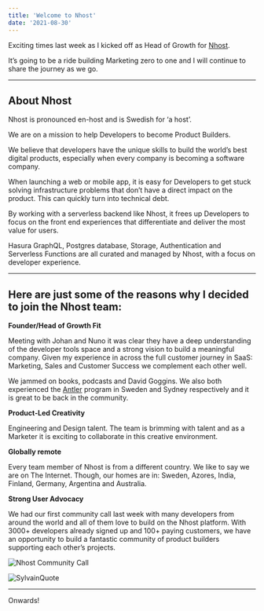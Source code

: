 ```yaml
---
title: 'Welcome to Nhost'
date: '2021-08-30'
---
```


Exciting times last week as I kicked off as Head of Growth for [Nhost](https://nhost.io).

It’s going to be a ride building Marketing zero to one and I will continue to share the journey as we go.

----

## About Nhost

Nhost is pronounced en-host and is Swedish for ‘a host’.

We are on a mission to help Developers to become Product Builders.

We believe that developers have the unique skills to build the world’s best digital products, especially when every company is becoming a software company.

When launching a web or mobile app, it is easy for Developers to get stuck solving infrastructure problems that don’t have a direct impact on the product. This can quickly turn into technical debt.

By working with a serverless backend like Nhost, it frees up Developers to focus on the front end experiences that differentiate and deliver the most value for users. 

Hasura GraphQL, Postgres database, Storage, Authentication and Serverless Functions are all curated and managed by Nhost, with a focus on developer experience.

----

## Here are just some of the reasons why I decided to join the Nhost team:

**Founder/Head of Growth Fit**

Meeting with Johan and Nuno it was clear they have a deep understanding of the developer tools space and a strong vision to build a meaningful company. Given my experience in across the full customer journey in SaaS: Marketing, Sales and Customer Success we complement each other well.

We jammed on books, podcasts and David Goggins. We also both experienced the [Antler](https://www.antler.co/) program in Sweden and Sydney respectively and it is great to be back in the community.

**Product-Led Creativity**

Engineering and Design talent. The team is brimming with talent and as a Marketer it is exciting to collaborate in this creative environment.

**Globally remote**

Every team member of Nhost is from a different country. We like to say we are on The Internet. Though, our homes are in: Sweden, Azores, India, Finland, Germany, Argentina and Australia.

**Strong User Advocacy**

We had our first community call last week with many developers from around the world and all of them love to build on the Nhost platform. With 3000+ developers already signed up and 100+ paying customers, we have an opportunity to build a fantastic community of product builders supporting each other’s projects.

![Nhost Community Call](/images/NhostCommunityCall.jpeg "Photo of latest Nhost Community Zoom call with our users")

![SylvainQuote](/images/SylvainQuote.png "SylvainQuote")

----
Onwards!